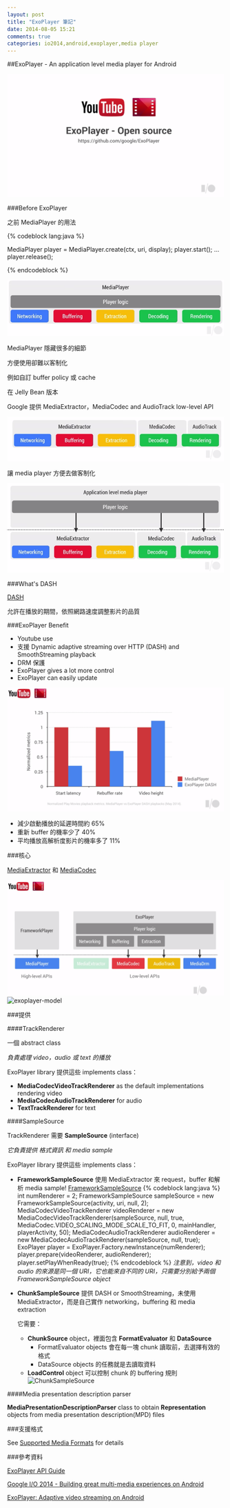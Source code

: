 ```yaml
---
layout: post
title: "ExoPlayer 筆記"
date: 2014-08-05 15:21
comments: true
categories: io2014,android,exoplayer,media player
---
```


##ExoPlayer - An application level media player for Android

![exoplayer-url](/images/exo_open_url.png)

###Before ExoPlayer

之前 MediaPlayer 的用法

{% codeblock lang:java %}

MediaPlayer player = MediaPlayer.create(ctx, uri, display);
player.start();
...
player.release();

{% endcodeblock %}

![mediaplayer-framework](/images/exo_mp_framework.png)

MediaPlayer 隱藏很多的細節

方便使用卻難以客制化

例如自訂 buffer policy 或 cache

在 Jelly Bean 版本

Google 提供 MediaExtractor，MediaCodec and AudioTrack low-level API

![exo-low-level](/images/exo_low_level_lib.png)

讓 media player 方便去做客制化

![exo-high-level](/images/exo_high_level_lib.png)

###What's DASH

[DASH](http://en.wikipedia.org/wiki/Dynamic_Adaptive_Streaming_over_HTTP)

允許在播放的期間，依照網路速度調整影片的品質

###ExoPlayer Benefit

* Youtube use
* 支援 Dynamic adaptive streaming over HTTP (DASH) and SmoothStreaming playback
* DRM 保護
* ExoPlayer gives a lot more control
* ExoPlayer can easily update

![exo vs mediaplayer](/images/exo_vs_mplayer.png)

* 減少啟動播放的延遲時間約 65%
* 重新 buffer 的機率少了 40%
* 平均播放高解析度影片的機率多了 11%

###核心

[MediaExtractor](http://developer.android.com/reference/android/media/MediaExtractor.html)
和
[MediaCodec](http://developer.android.com/reference/android/media/MediaCodec.html)

![exoplayer-framework](/images/exo_framework.png)
![exoplayer-model](http://developer.android.com/images/exoplayer/object-model.png)

###提供

####TrackRenderer

一個 abstract class 

*負責處理 video，audio 或 text 的播放*

ExoPlayer library 提供這些 implements class：

* **MediaCodecVideoTrackRenderer** as the default implementations rendering video
* **MediaCodecAudioTrackRenderer** for audio
* **TextTrackRenderer** for text

####SampleSource

TrackRenderer 需要 **SampleSource** (interface)

*它負責提供 格式資訊 和 media sample*

ExoPlayer library 提供這些 implements class：

* **FrameworkSampleSource** 使用 MediaExtractor 來 request，buffer 和解析 media sample!
  [FrameworkSampleSource](http://developer.android.com/images/exoplayer/frameworksamplesource.png)
	{% codeblock lang:java %}
	 int numRenderer = 2;
	FrameworkSampleSource sampleSource = new FrameworkSampleSource(activity, uri, null, 2);
	MediaCodecVideoTrackRenderer videoRenderer = new MediaCodecVideoTrackRenderer(sampleSource, null, true, MediaCodec.VIDEO_SCALING_MODE_SCALE_TO_FIT, 0, mainHandler, playerActivity, 50);
	MediaCodecAudioTrackRenderer audioRenderer = new MediaCodecAudioTrackRenderer(sampleSource, null, true);
	ExoPlayer player = ExoPlayer.Factory.newInstance(numRenderer);
	player.prepare(videoRenderer, audioRenderer);
	player.setPlayWhenReady(true);
	{% endcodeblock %}
  *注意到，video 和 audio 的來源是同一個 URI，它也能來自不同的 URI，只需要分別給予兩個 FrameworkSampleSource object*

* **ChunkSampleSource** 提供 DASH or SmoothStreaming，未使用 MediaExtractor，而是自己實作 networking，buffering 和 media extraction

	它需要：
	
  * **ChunkSource** object，裡面包含 **FormatEvaluator** 和 **DataSource**
    * FormatEvaluator objects 會在每一塊 chunk 讀取前，去選擇有效的格式
    * DataSource objects 的任務就是去讀取資料
  * **LoadControl** object 可以控制 chunk 的 buffering 規則 
  ![ChunkSampleSource](http://developer.android.com/images/exoplayer/adaptive-streaming.png)

####Media presentation description parser

**MediaPresentationDescriptionParser** class to obtain **Representation** objects from media presentation description(MPD) files


###支援格式

See [Supported Media Formats](http://developer.android.com/guide/appendix/media-formats.html) for details

###參考資料

[ExoPlayer API Guide](http://developer.android.com/guide/topics/media/exoplayer.html)

[Google I/O 2014 - Building great multi-media experiences on Android](http://developer.android.com/guide/topics/media/exoplayer.htm://www.youtube.com/watch?v=92fgcUNCHic&feature=youtube_gdata_player)

[ExoPlayer: Adaptive video streaming on Android](https://www.youtube.com/watch?v=6VjF638VObA)

